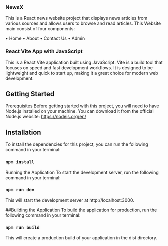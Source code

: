 ### NewsX
This is a React news website project that displays news articles from various sources and allows users to browse and read articles.
This Website main consist of four components:

• Home
• About
• Contact Us
• Admin 

### React Vite App with JavaScript
This is a React Vite application built using JavaScript. Vite is a build tool that focuses on speed and fast development workflows. It is designed to be lightweight and quick to start up, making it a great choice for modern web development.

## Getting Started
Prerequisites
Before getting started with this project, you will need to have Node.js installed on your machine. You can download it from the official Node.js website: https://nodejs.org/en/

## Installation
To install the dependencies for this project, you can run the following command in your terminal:


### `npm install`
Running the Application
To start the development server, run the following command in your terminal:


### `npm run dev`
This will start the development server at http://localhost:3000.

##Building the Application
To build the application for production, run the following command in your terminal:

### `npm run build`
This will create a production build of your application in the dist directory.
